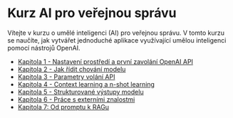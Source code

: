 # Kurz AI pro veřejnou správu

Vítejte v kurzu o umělé inteligenci (AI) pro veřejnou správu.
V tomto kurzu se naučíte, jak vytvářet jednoduché aplikace využívající umělou inteligenci pomocí nástrojů OpenAI.  

* [Kapitola 1 - Nastavení prostředí a první zavolání OpenAI API](kapitola-01/README.md)
* [Kapitola 2 - Jak řídit chování modelu](kapitola-02/README.md)
* [Kapitola 3 - Parametry volání API](kapitola-03/README.md)
* [Kapitola 4 - Context learning a n-shot learning](kapitola-04/README.md)
* [Kapitola 5 - Strukturované výstupy modelu](kapitola-05/README.md)
* [Kapitola 6 - Práce s externími znalostmi](kapitola-06/README.md)
* [Kapitola 7: Od promptu k RAGu](kapitola-06/README.md)